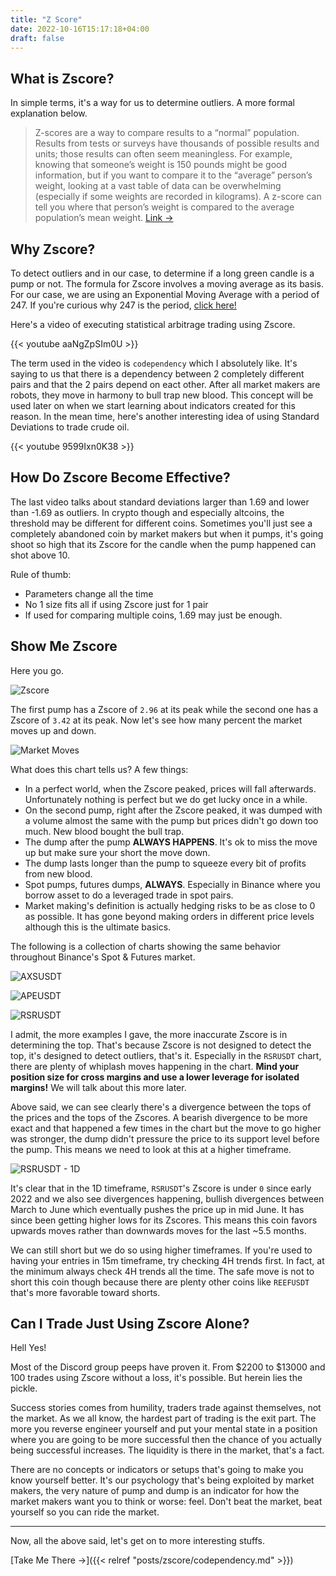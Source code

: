 ```yaml
---
title: "Z Score"
date: 2022-10-16T15:17:18+04:00
draft: false
---
```


## What is Zscore?

In simple terms, it's a way for us to determine outliers. A more formal explanation below.

> Z-scores are a way to compare results to a “normal” population. Results from tests or surveys have thousands of possible results and units; those results can often seem meaningless. For example, knowing that someone’s weight is 150 pounds might be good information, but if you want to compare it to the “average” person’s weight, looking at a vast table of data can be overwhelming (especially if some weights are recorded in kilograms). A z-score can tell you where that person’s weight is compared to the average population’s mean weight. [Link →](https://www.statisticshowto.com/probability-and-statistics/z-score/)

## Why Zscore?

To detect outliers and in our case, to determine if a long green candle is a pump or not. The formula for Zscore involves a moving average as its basis. For our case, we are using an Exponential Moving Average with a period of 247. If you're curious why 247 is the period, [click here!](https://angelnumber.org/247-angel-number/)

Here's a video of executing statistical arbitrage trading using Zscore.

{{< youtube aaNgZpSIm0U >}}

The term used in the video is `codependency` which I absolutely like. It's saying to us that there is a dependency between 2 completely different pairs and that the 2 pairs depend on eact other. After all market makers are robots, they move in harmony to bull trap new blood. This concept will be used later on when we start learning about indicators created for this reason. In the mean time, here's another interesting idea of using Standard Deviations to trade crude oil.

{{< youtube 9599Ixn0K38 >}}

## How Do Zscore Become Effective?

The last video talks about standard deviations larger than 1.69 and lower than -1.69 as outliers. In crypto though and especially altcoins, the threshold may be different for different coins. Sometimes you'll just see a completely abandoned coin by market makers but when it pumps, it's going shoot so high that its Zscore for the candle when the pump happened can shot above 10.

Rule of thumb:
* Parameters change all the time
* No 1 size fits all if using Zscore just for 1 pair
* If used for comparing multiple coins, 1.69 may just be enough.

## Show Me Zscore

Here you go.

![Zscore](https://s3.tradingview.com/snapshots/n/NbTwV6iV.png)

The first pump has a Zscore of `2.96` at its peak while the second one has a Zscore of `3.42` at its peak. Now let's see how many percent the market moves up and down.

![Market Moves](https://s3.tradingview.com/snapshots/o/o9ocQFa8.png)

What does this chart tells us? A few things:

* In a perfect world, when the Zscore peaked, prices will fall afterwards. Unfortunately nothing is perfect but we do get lucky once in a while.
* On the second pump, right after the Zscore peaked, it was dumped with a volume almost the same with the pump but prices didn't go down too much. New blood bought the bull trap.
* The dump after the pump **ALWAYS HAPPENS**. It's ok to miss the move up but make sure your short the move down.
* The dump lasts longer than the pump to squeeze every bit of profits from new blood.
* Spot pumps, futures dumps, **ALWAYS**. Especially in Binance where you borrow asset to do a leveraged trade in spot pairs.
* Market making's definition is actually hedging risks to be as close to 0 as possible. It has gone beyond making orders in different price levels although this is the ultimate basics.

The following is a collection of charts showing the same behavior throughout Binance's Spot &amp; Futures market.

![AXSUSDT](https://s3.tradingview.com/snapshots/t/TykQWNSF.png)

![APEUSDT](https://s3.tradingview.com/snapshots/v/viXOb2hi.png)

![RSRUSDT](https://s3.tradingview.com/snapshots/e/emiiZWkM.png)

I admit, the more examples I gave, the more inaccurate Zscore is in determining the top. That's because Zscore is not designed to detect the top, it's designed to detect outliers, that's it. Especially in the `RSRUSDT` chart, there are plenty of whiplash moves happening in the chart. **Mind your position size for cross margins and use a lower leverage for isolated margins!** We will talk about this more later.

Above said, we can see clearly there's a divergence between the tops of the prices and the tops of the Zscores. A bearish divergence to be more exact and that happened a few times in the chart but the move to go higher was stronger, the dump didn't pressure the price to its support level before the pump. This means we need to look at this at a higher timeframe.

![RSRUSDT - 1D](https://s3.tradingview.com/snapshots/h/HjXLQXor.png)

It's clear that in the 1D timeframe, `RSRUSDT`'s Zscore is under `0` since early 2022 and we also see divergences happening, bullish divergences between March to June which eventually pushes the price up in mid June. It has since been getting higher lows for its Zscores. This means this coin favors upwards moves rather than downwards moves for the last ~5.5 months.

We can still short but we do so using higher timeframes. If you're used to having your entries in 15m timeframe, try checking 4H trends first. In fact, at the minimum always check 4H trends all the time. The safe move is not to short this coin though because there are plenty other coins like `REEFUSDT` that's more favorable toward shorts.

## Can I Trade Just Using Zscore Alone?

Hell Yes!

Most of the Discord group peeps have proven it. From $2200 to $13000 and 100 trades using Zscore without a loss, it's possible. But herein lies the pickle.

Success stories comes from humility, traders trade against themselves, not the market. As we all know, the hardest part of trading is the exit part. The more you reverse engineer yourself and put your mental state in a position where you are going to be more successful then the chance of you actually being successful increases. The liquidity is there in the market, that's a fact.

There are no concepts or indicators or setups that's going to make you know yourself better. It's our psychology that's being exploited by market makers, the very nature of pump and dump is an indicator for how the market makers want you to think or worse: feel. Don't beat the market, beat yourself so you can ride the market.

---

Now, all the above said, let's get on to more interesting stuffs.

[Take Me There →]({{< relref "posts/zscore/codependency.md" >}})
